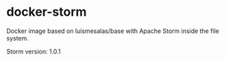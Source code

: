 # docker-storm
Docker image based on luismesalas/base with Apache Storm inside the file system.

Storm version: 1.0.1
